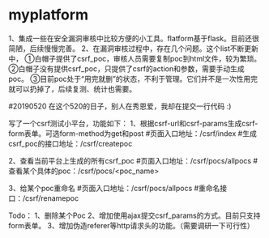 # myplatform
1、集成一些在安全漏洞审核中比较方便的小工具。flatform基于flask。目前还很简陋，后续慢慢完善。
2、在漏洞审核过程中，存在几个问题。这个list不断更新中，
    ①白帽子提供了csrf_poc，审核人员需要复制poc到html文件，较为繁琐。
    ②白帽子没有提供csrf_poc，只提供了csrf的action和参数，需要手动生成poc。
    ③目前poc处于“用完就删”的状态，不利于管理。它们并不是一次性用完就可以扔掉了，后续复测、统计也需要。
   

#20190520
在这个520的日子，别人在秀恩爱，我却在提交一行代码 :)

写了一个csrf测试小平台，功能如下：
1、根据csrf-url和csrf-params生成csrf-form表单。可选form-method为get和post
#页面入口地址：/csrf/index
#生成csrf_poc的接口地址：/csrf/createpoc

2、查看当前平台上生成的所有csrf_poc
#页面入口地址：/csrf/pocs/allpocs
#查看某个具体的poc：/csrf/pocs/<poc_name>

3、给某个poc重命名
#页面入口地址：/csrf/pocs/allpocs
#重命名接口：/csrf/renamepoc

Todo：
1、删除某个Poc
2、增加使用ajax提交csrf_params的方式。目前只支持form表单。
3、增加伪造referer等http请求头的功能。（需要调研一下可行性）

